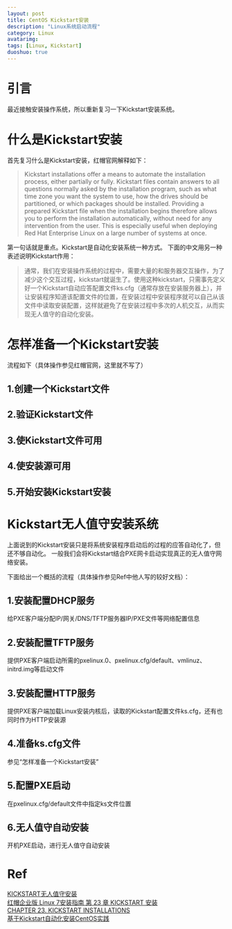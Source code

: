 ```yaml
---
layout: post
title: CentOS Kickstart安装
description: "Linux系统启动流程"
category: Linux
avatarimg:
tags: [Linux, Kickstart]
duoshuo: true
---
```


# 引言
最近接触安装操作系统，所以重新复习一下Kickstart安装系统。

# 什么是Kickstart安装
首先复习什么是Kickstart安装，红帽官网解释如下：
> Kickstart installations offer a means to automate the installation process, either partially or fully. Kickstart files contain answers to all questions normally asked by the installation program, such as what time zone you want the system to use, how the drives should be partitioned, or which packages should be installed. Providing a prepared Kickstart file when the installation begins therefore allows you to perform the installation automatically, without need for any intervention from the user. This is especially useful when deploying Red Hat Enterprise Linux on a large number of systems at once.

第一句话就是重点。Kickstart是自动化安装系统一种方式。
下面的中文用另一种表述说明Kickstart作用：

> 通常，我们在安装操作系统的过程中，需要大量的和服务器交互操作，为了减少这个交互过程，kickstart就诞生了。使用这种kickstart，只需事先定义好一个Kickstart自动应答配置文件ks.cfg（通常存放在安装服务器上），并让安装程序知道该配置文件的位置，在安装过程中安装程序就可以自己从该文件中读取安装配置，这样就避免了在安装过程中多次的人机交互，从而实现无人值守的自动化安装。

# 怎样准备一个Kickstart安装
流程如下（具体操作参见红帽官网，这里就不写了）

## 1.创建一个Kickstart文件  
## 2.验证Kickstart文件    
## 3.使Kickstart文件可用  
## 4.使安装源可用  
## 5.开始安装Kickstart安装  


# Kickstart无人值守安装系统

上面说到的Kickstart安装只是将系统安装程序启动后的过程的应答自动化了，但还不够自动化。
一般我们会将Kickstart结合PXE网卡启动实现真正的无人值守网络安装。

下面给出一个概括的流程（具体操作参见Ref中他人写的较好文档）：

## 1.安装配置DHCP服务
给PXE客户端分配IP/网关/DNS/TFTP服务器IP/PXE文件等网络配置信息

## 2.安装配置TFTP服务
提供PXE客户端启动所需的pxelinux.0、pxelinux.cfg/default、vmlinuz、initrd.img等启动文件

## 3.安装配置HTTP服务
提供PXE客户端加载Linux安装内核后，读取的Kickstart配置文件ks.cfg，还有也同时作为HTTP安装源

## 4.准备ks.cfg文件
参见“怎样准备一个Kickstart安装”

## 5.配置PXE启动
在pxelinux.cfg/default文件中指定ks文件位置


## 6.无人值守自动安装
开机PXE启动，进行无人值守自动安装

# Ref
[KICKSTART无人值守安装](http://www.zyops.com/autoinstall-kickstart)  
[红帽企业版 Linux 7安装指南 第 23 章 KICKSTART 安装](https://access.redhat.com/documentation/zh-CN/Red_Hat_Enterprise_Linux/7/html/Installation_Guide/chap-kickstart-installations.html)  
[CHAPTER 23. KICKSTART INSTALLATIONS](https://access.redhat.com/documentation/en-US/Red_Hat_Enterprise_Linux/7/html/Installation_Guide/chap-kickstart-installations.html)  
[基于Kickstart自动化安装CentOS实践](https://wsgzao.github.io/post/kickstart/)  


